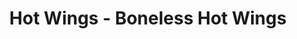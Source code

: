 ---
title: "Hot Wings - Boneless Hot Wings"
price: "$13.00"
category: "Pizza-and-Pasta"
img: ""
desc: ""
---